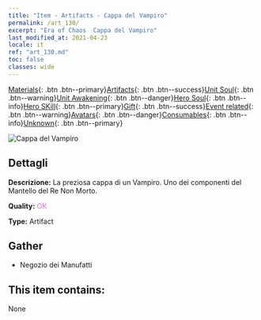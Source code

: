 ```yaml
---
title: "Item - Artifacts - Cappa del Vampiro"
permalink: /art_130/
excerpt: "Era of Chaos  Cappa del Vampiro"
last_modified_at: 2021-04-23
locale: it
ref: "art_130.md"
toc: false
classes: wide
---
```

 [Materials](/ItemsIT/){: .btn .btn--primary}[Artifacts](/ItemsIT/Artifacts/){: .btn .btn--success}[Unit Soul](/ItemsIT/UnitSoul/){: .btn .btn--warning}[Unit Awakening](/ItemsIT/UnitAwakening/){: .btn .btn--danger}[Hero Soul](/ItemsIT/HeroSoul/){: .btn .btn--info}[Hero SKill](/ItemsIT/HeroSkill/){: .btn .btn--primary}[Gift](/ItemsIT/Gift/){: .btn .btn--success}[Event related](/ItemsIT/Events/){: .btn .btn--warning}[Avatars](/ItemsIT/Avatars/){: .btn .btn--danger}[Consumables](/ItemsIT/Consumables/){: .btn .btn--info}[Unknown](/ItemsIT/Unknown/){: .btn .btn--primary}

 ![Cappa del Vampiro](/images/t/artifact_40322.png)

## Dettagli
 **Descrizione:** La preziosa cappa di un Vampiro. Uno dei componenti del Mantello del Re Non Morto.

 **Quality:** <span style="color: #DA70D6">OK</span>

 **Type:** Artifact

## Gather

*    Negozio dei Manufatti 

## This item contains:

  None

